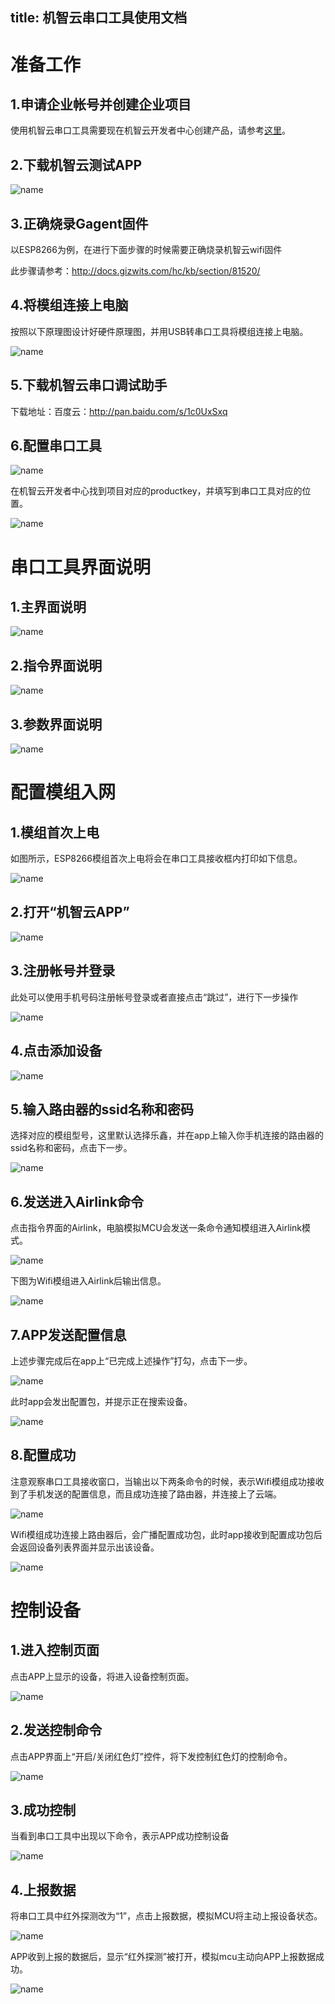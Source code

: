 title: 机智云串口工具使用文档
---

# 准备工作
## 1.申请企业帐号并创建企业项目

使用机智云串口工具需要现在机智云开发者中心创建产品，请参考[这里](/zh-cn/quickstart/设备快速接入.html#在机智云官网创建设备产品)。

## 2.下载机智云测试APP
 
 ![name](/assets/zh-cn/deviceDev/debug/Serial/1478158147847.png)

## 3.正确烧录Gagent固件

以ESP8266为例，在进行下面步骤的时候需要正确烧录机智云wifi固件

此步骤请参考：http://docs.gizwits.com/hc/kb/section/81520/

## 4.将模组连接上电脑

按照以下原理图设计好硬件原理图，并用USB转串口工具将模组连接上电脑。
 
  ![name](/assets/zh-cn/deviceDev/debug/Serial/1478158365798.png)

## 5.下载机智云串口调试助手

下载地址：百度云：http://pan.baidu.com/s/1c0UxSxq

## 6.配置串口工具

  ![name](/assets/zh-cn/deviceDev/debug/Serial/1478158566189.png)

在机智云开发者中心找到项目对应的productkey，并填写到串口工具对应的位置。

 ![name](/assets/zh-cn/deviceDev/debug/Serial/1478158758049.png)

# 串口工具界面说明

## 1.主界面说明

 ![name](/assets/zh-cn/deviceDev/debug/Serial/1478158776038.png)

## 2.指令界面说明

 ![name](/assets/zh-cn/deviceDev/debug/Serial/1478158805756.png)

 
## 3.参数界面说明

 ![name](/assets/zh-cn/deviceDev/debug/Serial/1478158826206.png)
 
# 配置模组入网

## 1.模组首次上电

如图所示，ESP8266模组首次上电将会在串口工具接收框内打印如下信息。

 ![name](/assets/zh-cn/deviceDev/debug/Serial/1478158993395.png)
 
## 2.打开“机智云APP”

 ![name](/assets/zh-cn/deviceDev/debug/Serial/1478159098727.png)

## 3.注册帐号并登录

此处可以使用手机号码注册帐号登录或者直接点击“跳过”，进行下一步操作

  ![name](/assets/zh-cn/deviceDev/debug/Serial/1478159122052.png)
 
## 4.点击添加设备

 ![name](/assets/zh-cn/deviceDev/debug/Serial/1478159220891.png)
 
## 5.输入路由器的ssid名称和密码
 
选择对应的模组型号，这里默认选择乐鑫，并在app上输入你手机连接的路由器的ssid名称和密码，点击下一步。

 ![name](/assets/zh-cn/deviceDev/debug/Serial/1478159260016.png)

## 6.发送进入Airlink命令

点击指令界面的Airlink，电脑模拟MCU会发送一条命令通知模组进入Airlink模式。

 ![name](/assets/zh-cn/deviceDev/debug/Serial/1478159490480.png)
 
下图为Wifi模组进入Airlink后输出信息。

 ![name](/assets/zh-cn/deviceDev/debug/Serial/1478159597086.png)

## 7.APP发送配置信息

上述步骤完成后在app上“已完成上述操作”打勾，点击下一步。

  ![name](/assets/zh-cn/deviceDev/debug/Serial/1478159644921.png)

此时app会发出配置包，并提示正在搜索设备。
 
  ![name](/assets/zh-cn/deviceDev/debug/Serial/1478159663800.png)

## 8.配置成功

注意观察串口工具接收窗口，当输出以下两条命令的时候，表示Wifi模组成功接收到了手机发送的配置信息，而且成功连接了路由器，并连接上了云端。

 ![name](/assets/zh-cn/deviceDev/debug/Serial/1478159708201.png)
 
Wifi模组成功连接上路由器后，会广播配置成功包，此时app接收到配置成功包后会返回设备列表界面并显示出该设备。

 ![name](/assets/zh-cn/deviceDev/debug/Serial/1478160008176.png)

 
#  控制设备

## 1.进入控制页面

 点击APP上显示的设备，将进入设备控制页面。
 
 ![name](/assets/zh-cn/deviceDev/debug/Serial/1478160046539.png)

## 2.发送控制命令

点击APP界面上“开启/关闭红色灯”控件，将下发控制红色灯的控制命令。

 ![name](/assets/zh-cn/deviceDev/debug/Serial/1478160138975.png)

## 3.成功控制

当看到串口工具中出现以下命令，表示APP成功控制设备

 ![name](/assets/zh-cn/deviceDev/debug/Serial/1478160177355.png)

## 4.上报数据

将串口工具中红外探测改为“1”，点击上报数据，模拟MCU将主动上报设备状态。
 
 ![name](/assets/zh-cn/deviceDev/debug/Serial/1478160228985.png)
 
APP收到上报的数据后，显示“红外探测”被打开，模拟mcu主动向APP上报数据成功。

 ![name](/assets/zh-cn/deviceDev/debug/Serial/1478160242377.png)

